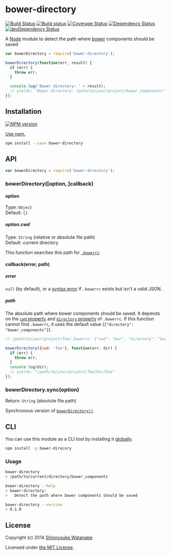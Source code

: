 # bower-directory

[![Build Status](https://travis-ci.org/shinnn/bower-directory.svg?branch=master)](https://travis-ci.org/shinnn/bower-directory)
[![Build status](https://ci.appveyor.com/api/projects/status/dxdbd19qc0ei2738)](https://ci.appveyor.com/project/ShinnosukeWatanabe/bower-directory)
[![Coverage Status](https://img.shields.io/coveralls/shinnn/bower-directory.svg)](https://coveralls.io/r/shinnn/bower-directory)
[![Dependency Status](https://david-dm.org/shinnn/bower-directory.svg)](https://david-dm.org/shinnn/bower-directory)
[![devDependency Status](https://david-dm.org/shinnn/bower-directory/dev-status.svg)](https://david-dm.org/shinnn/bower-directory#info=devDependencies)

A [Node](http://nodejs.org/) module to detect the path where [bower](http://bower.io/) components should be saved

```javascript
var bowerDirectory = require('bower-directory');

bowerDirectory(function(err, result) {
  if (err) {
    throw err;
  }

  console.log('Bower directory: ' + result);
  // yields: "Bower directory: /path/to/your/project/bower_components"
}); 
```

## Installation

[![NPM version](https://badge.fury.io/js/bower-directory.svg)](http://badge.fury.io/js/bower-directory)

[Use npm.](https://www.npmjs.org/doc/cli/npm-install.html)

```sh
npm install --save bower-directory
```

## API

```javascript
var bowerDirectory = require('bower-directory');
```

### bowerDirectory([option, ]callback)

#### option

Type: `Object`  
Default: `{}`

##### option.cwd

Type: `String` (relative or absolute file path)  
Default: current directory

This function searches this path for [`.bowerrc`](http://bower.io/docs/config/).

#### callback(error, path)

##### error

`null` (by default), or a [syntax error](http://www.ecma-international.org/ecma-262/5.1/#sec-15.11.6.4) if `.bowerrc` exists but isn't a valid JSON.

##### path

The absolute path where bower components should be saved. It depends on the [`cwd` property](http://bower.io/docs/config/#cwd) and [`directory` property](http://bower.io/docs/config/#directory) of `.bowerrc`. If this function cannot find `.bowerrc`, it uses the default value (`{"directory": "bower_components"}`).

```javascript
// /path/to/your/project/foo/.bowerrc: {"cwd": "bar", "directory": "baz"}

bowerDirectory({cwd: 'foo'}, function(err, dir) {
  if (err) {
    throw err;
  }
  console.log(dir);
  // yields: "/path/to/your/project/foo/bar/baz"
});
```

### bowerDirectory.sync(option)

Return: `String` (absolute file path) 

Synchronous version of [`bowerDirectory()`](#bowerdirectoryoption-callback).

## CLI

You can use this module as a CLI tool by installing it [globally](https://www.npmjs.org/doc/files/npm-folders.html#global-installation).

```sh
npm install -g bower-direcory
```

### Usage

```sh
bower-directory
> /path/to/current/directory/bower_components

bower-directory --help
> bower-directory:
>   Detect the path where bower components should be saved

bower-directory --version
> 0.1.0
```

## License

Copyright (c) 2014 [Shinnosuke Watanabe](https://github.com/shinnn)

Licensed under [the MIT License](./LICENSE).
